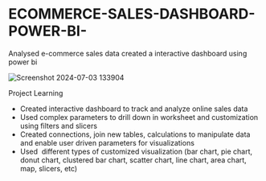 # ECOMMERCE-SALES-DASHBOARD-POWER-BI-
Analysed e-commerce sales data created a interactive dashboard using power bi 


![Screenshot 2024-07-03 133904](https://github.com/mosin-81/BABURAO-ECOMMERCE-SALES-DASHBOARD-POWER-BI-/assets/142434708/f96f5e12-0158-4a8e-a47c-58ba4c28d1bf)



Project Learning

   - Created interactive dashboard to track and analyze online sales data
   - Used complex parameters to drill down in worksheet and customization using filters and slicers
   - Created connections, join new tables, calculations to manipulate data and enable user driven parameters for visualizations
   - Used  different types of customized visualization (bar chart, pie chart, donut chart, clustered bar chart, scatter chart, line chart, area chart, map, slicers, etc)

